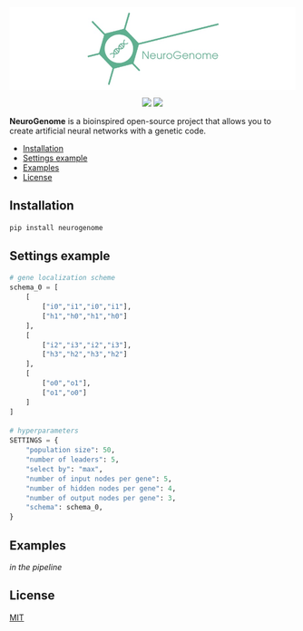 <img src="https://raw.githubusercontent.com/Aiyyskhan/NeuroGenome/main/docs/NeuroGenome_1_1_white.jpeg" align="middle" width="1000"/>

<p align="center">
<img src="https://img.shields.io/badge/version-v0.1.2-blue.svg?style=flat&colorA=007D8A&colorB=E1523D">
<img src="https://img.shields.io/badge/license-MIT-brightgreen">
</p>

**NeuroGenome** is a bioinspired open-source project that allows you to create artificial neural networks with a genetic code.

- [Installation](#installation)
- [Settings example](#settings-example)
- [Examples](#examples)
- [License](#license)

## Installation
```python
pip install neurogenome
```
## Settings example

```python
# gene localization scheme
schema_0 = [
	[
		["i0","i1","i0","i1"],
		["h1","h0","h1","h0"]
	],
	[
		["i2","i3","i2","i3"],
		["h3","h2","h3","h2"]
	],
	[
		["o0","o1"],
		["o1","o0"]
	]
]

# hyperparameters
SETTINGS = {
	"population size": 50,
	"number of leaders": 5,
	"select by": "max",
	"number of input nodes per gene": 5,
	"number of hidden nodes per gene": 4,
	"number of output nodes per gene": 3,
	"schema": schema_0,
}
```

## Examples

_in the pipeline_

## License

[MIT](https://opensource.org/licenses/MIT)